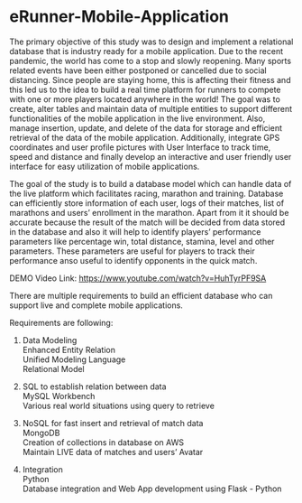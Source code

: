 # eRunner-Mobile-Application

The primary objective of this study was to design and implement a relational database that is industry ready for a mobile application. Due to the recent pandemic, the world has come to a stop and slowly reopening. Many sports related events have been either postponed or cancelled due to social distancing. Since people are staying home, this is affecting their fitness and this led us to the idea to build a real time platform for runners to compete with one or more players located anywhere in the world! The goal was to create, alter tables and maintain data of multiple entities to support different functionalities of the mobile application in the live environment. Also, manage insertion, update, and delete of the data for storage and efficient retrieval of the data of the mobile application. Additionally, integrate GPS coordinates and user profile pictures with User Interface to track time, speed and distance and finally develop an interactive and user friendly user interface for easy utilization of mobile applications. 

The goal of the study is to build a database model which can handle data of the live platform which facilitates racing, marathon and training. Database can efficiently store information of each user, logs of their matches, list of marathons and users’ enrollment in the marathon. Apart from it it should be accurate because the result of the match will be decided from data stored in the database and also it will help to identify players’ performance parameters like percentage win, total distance, stamina, level and other parameters. These parameters are useful for players to track their performance anso useful to identify opponents in the quick match.

DEMO Video Link: https://www.youtube.com/watch?v=HuhTyrPF9SA

There are multiple requirements to build an efficient database who can support live and complete mobile applications. 

Requirements are following:

1. Data Modeling
<br>Enhanced Entity Relation
<br>Unified Modeling Language
<br>Relational Model 

2. SQL to establish relation between data
<br>MySQL Workbench
<br>Various real world situations using query to retrieve

3. NoSQL for fast insert and retrieval of match data
<br>MongoDB
<br>Creation of collections in database on AWS
<br>Maintain LIVE data of matches and users’ Avatar

4. Integration
<br>Python
<br>Database integration and Web App development using Flask - Python


